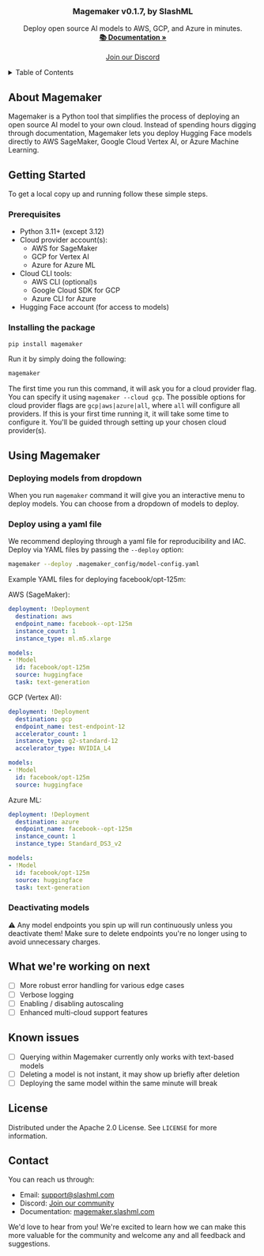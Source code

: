 <a name="readme-top"></a>

<br />
<div align="center">
  <h3 align="center">Magemaker v0.1.7, by SlashML</h3>

  <p align="center">
    Deploy open source AI models to AWS, GCP, and Azure in minutes.
    <br />
    <a href="https://magemaker.slashml.com"><strong>📚 Documentation »</strong></a>
    <br />
    <br />
    <a href="https://discord.gg/SBQsD63d">Join our Discord</a>
  </p>
</div>

<details>
  <summary>Table of Contents</summary>
  <ol>
    <li>
      <a href="#about-model-manager">About Magemaker</a>
    </li>
    <li>
      <a href="#getting-started">Getting Started</a>
      <ul>
        <li><a href="#prerequisites">Prerequisites</a></li>
        <li><a href="#installation">Installation</a></li>
      </ul>
    </li>
    <li><a href="#using-model-manager">Using Magemaker</a></li>
    <li><a href="#what-were-working-on-next">What we're working on next</a></li>
    <li><a href="#known-issues">Known issues</a></li>
    <li><a href="#contributing">Contributing</a></li>
    <li><a href="#license">License</a></li>
    <li><a href="#contact">Contact</a></li>
  </ol>
</details>

## About Magemaker
Magemaker is a Python tool that simplifies the process of deploying an open source AI model to your own cloud. Instead of spending hours digging through documentation, Magemaker lets you deploy Hugging Face models directly to AWS SageMaker, Google Cloud Vertex AI, or Azure Machine Learning.

## Getting Started

To get a local copy up and running follow these simple steps.

### Prerequisites

* Python 3.11+ (except 3.12)
* Cloud provider account(s):
  * AWS for SageMaker
  * GCP for Vertex AI
  * Azure for Azure ML
* Cloud CLI tools:
  * AWS CLI (optional)s
  * Google Cloud SDK for GCP
  * Azure CLI for Azure
* Hugging Face account (for access to models)

### Installing the package

```sh
pip install magemaker
```

Run it by simply doing the following:

```sh
magemaker
```

The first time you run this command, it will ask you for a cloud provider flag. You can specify it using `magemaker --cloud gcp`. The possible options for cloud provider flags are `gcp|aws|azure|all`, where `all` will configure all providers. If this is your first time running it, it will take some time to configure it. You'll be guided through setting up your chosen cloud provider(s).

## Using Magemaker

### Deploying models from dropdown

When you run `magemaker` command it will give you an interactive menu to deploy models. You can choose from a dropdown of models to deploy.

### Deploy using a yaml file

We recommend deploying through a yaml file for reproducibility and IAC. Deploy via YAML files by passing the `--deploy` option:

```sh
magemaker --deploy .magemaker_config/model-config.yaml
```

Example YAML files for deploying facebook/opt-125m:

AWS (SageMaker):
```yaml
deployment: !Deployment
  destination: aws
  endpoint_name: facebook--opt-125m
  instance_count: 1
  instance_type: ml.m5.xlarge

models:
- !Model
  id: facebook/opt-125m
  source: huggingface
  task: text-generation
```

GCP (Vertex AI):
```yaml
deployment: !Deployment
  destination: gcp
  endpoint_name: test-endpoint-12
  accelerator_count: 1
  instance_type: g2-standard-12
  accelerator_type: NVIDIA_L4

models:
- !Model
  id: facebook/opt-125m
  source: huggingface
```

Azure ML:
```yaml
deployment: !Deployment
  destination: azure
  endpoint_name: facebook--opt-125m
  instance_count: 1
  instance_type: Standard_DS3_v2

models:
- !Model
  id: facebook/opt-125m
  source: huggingface
  task: text-generation
```

### Deactivating models

⚠️ Any model endpoints you spin up will run continuously unless you deactivate them! Make sure to delete endpoints you're no longer using to avoid unnecessary charges.

## What we're working on next
- [ ] More robust error handling for various edge cases
- [ ] Verbose logging
- [ ] Enabling / disabling autoscaling
- [ ] Enhanced multi-cloud support features

## Known issues
- [ ] Querying within Magemaker currently only works with text-based models
- [ ] Deleting a model is not instant, it may show up briefly after deletion
- [ ] Deploying the same model within the same minute will break

## License

Distributed under the Apache 2.0 License. See `LICENSE` for more information.

## Contact

You can reach us through:
- Email: [support@slashml.com](mailto:support@slashml.com)
- Discord: [Join our community](https://discord.gg/SBQsD63d)
- Documentation: [magemaker.slashml.com](https://magemaker.slashml.com)

We'd love to hear from you! We're excited to learn how we can make this more valuable for the community and welcome any and all feedback and suggestions.